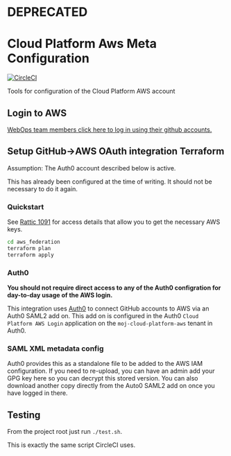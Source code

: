 # DEPRECATED

# Cloud Platform Aws Meta Configuration

[![CircleCI](https://circleci.com/gh/ministryofjustice/cloud-platform-aws-meta-configuration.svg?style=svg)](https://circleci.com/gh/ministryofjustice/cloud-platform-aws-meta-configuration)

Tools for configuration of the Cloud Platform AWS account

## Login to AWS

[WebOps team members click here to log in using their github
accounts.](https://moj-cloud-platform-aws.eu.auth0.com/samlp/kFdXX6zOFH94lH17Cots9Nop0j8UfdBn)

## Setup GitHub->AWS OAuth integration Terraform

Assumption: The Auth0 account described below is active.

This has already been configured at the time of writing.  It should not
be necessary to do it again.

### Quickstart

See [Rattic 1091](https://rattic.service.dsd.io/cred/detail/1091/) for
access details that allow you to get the necessary AWS keys.

```bash
cd aws_federation
terraform plan
terraform apply
```

### Auth0

**You should not require direct access to any of the Auth0 configration
for day-to-day usage of the AWS login.**

This integration uses [Auth0](https://auth0.com/) to connect GitHub
accounts to AWS via an Auth0 SAML2 add on. This add on is configured in
the Auth0 `Cloud Platform AWS Login` application on the
`moj-cloud-platform-aws` tenant in Auth0.

### SAML XML metadata config

Auth0 provides this as a standalone file to be added to the AWS IAM
configuration. If you need to re-upload, you can have an admin add your
GPG key here so you can decrypt this stored version.  You can also
download another copy directly from the Auto0 SAML2 add on once you have
logged in there.

## Testing

From the project root just run `./test.sh`.

This is exactly the same script CircleCI uses.

